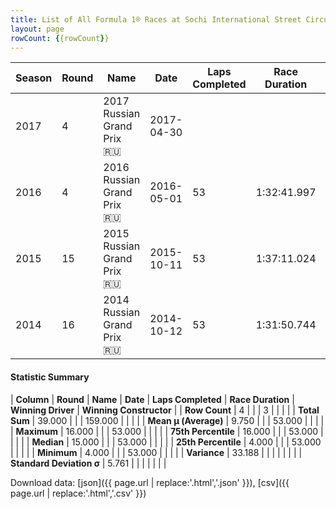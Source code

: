 ```yaml
---
title: List of All Formula 1® Races at Sochi International Street Circuit
layout: page
rowCount: {{rowCount}}
---
```


| Season | Round | Name | Date | Laps Completed | Race Duration | Winning Driver | Winning Constructor |
|--|--|--|--|--|--|--|--|
| 2017 | 4 | 2017 Russian Grand Prix 🇷🇺 | 2017-04-30 |   |   |   |   |
| 2016 | 4 | 2016 Russian Grand Prix 🇷🇺 | 2016-05-01 | 53 | 1:32:41.997 | Nico Rosberg 🇩🇪 | Mercedes 🇩🇪 |
| 2015 | 15 | 2015 Russian Grand Prix 🇷🇺 | 2015-10-11 | 53 | 1:37:11.024 | Lewis Hamilton 🇬🇧 | Mercedes 🇩🇪 |
| 2014 | 16 | 2014 Russian Grand Prix 🇷🇺 | 2014-10-12 | 53 | 1:31:50.744 | Lewis Hamilton 🇬🇧 | Mercedes 🇩🇪 |

#### Statistic Summary

| **Column** | **Round** | **Name** | **Date** | **Laps Completed** | **Race Duration** | **Winning Driver** | **Winning Constructor** |
| **Row Count** | 4 |  |  | 3 |  |  |  |
| **Total Sum** | 39.000 |  |  | 159.000 |  |  |  |
| **Mean μ (Average)** | 9.750 |  |  | 53.000 |  |  |  |
| **Maximum** | 16.000 |  |  | 53.000 |  |  |  |
| **75th Percentile** | 16.000 |  |  | 53.000 |  |  |  |
| **Median** | 15.000 |  |  | 53.000 |  |  |  |
| **25th Percentile** | 4.000 |  |  | 53.000 |  |  |  |
| **Minimum** | 4.000 |  |  | 53.000 |  |  |  |
| **Variance** | 33.188 |  |  |  |  |  |  |
| **Standard Deviation σ** | 5.761 |  |  |  |  |  |  |

Download data: [json]({{ page.url | replace:'.html','.json' }}), [csv]({{ page.url | replace:'.html','.csv' }})
